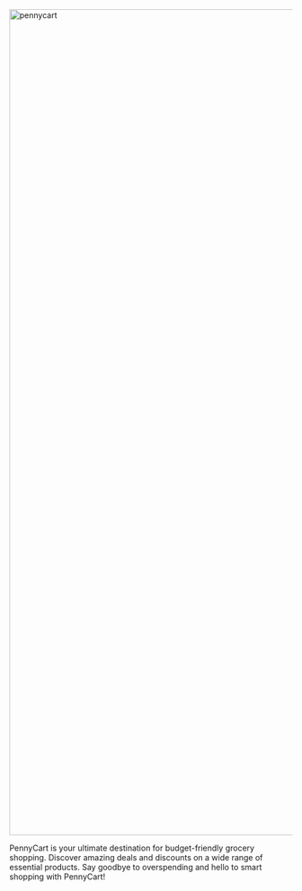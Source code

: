 <img width="1470" alt="pennycart" src="https://github.com/rishabhsingh2903/PennyCart/assets/47890782/91336e77-ef01-4c21-97b2-552d9a67d832">

PennyCart is your ultimate destination for budget-friendly grocery shopping. Discover amazing deals and discounts on a wide range of essential products. Say goodbye to overspending and hello to smart shopping with PennyCart!
